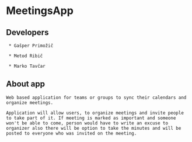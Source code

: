 MeetingsApp
===========

Developers
----------

     * Gašper Primožič
     
     * Metod Ribič
     
     * Marko Tavčar
     

About app
---------

    Web based application for teams or groups to sync their calendars and organize meetings.
    
    Application will allow users, to organize meetings and invite people to take part of it. If meeting is marked as important and someone won't be able to come, person would have to write an excuse to organizer also there will be option to take the minutes and will be posted to everyone who was invited on the meeting.
